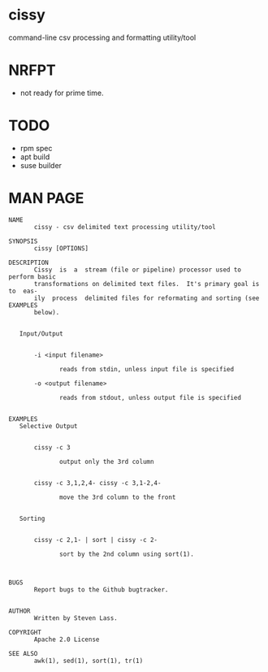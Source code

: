 # cissy
command-line csv processing and formatting utility/tool

# NRFPT
* not ready for prime time.  

# TODO
* rpm spec
* apt build
* suse builder

# MAN PAGE
    NAME
           cissy - csv delimited text processing utility/tool
    
    SYNOPSIS
           cissy [OPTIONS]
    
    DESCRIPTION
           Cissy  is  a  stream (file or pipeline) processor used to perform basic
           transformations on delimited text files.  It's primary goal is to  eas‐
           ily  process  delimited files for reformating and sorting (see EXAMPLES
           below).
    
    
       Input/Output
    
    
           -i <input filename>
    
                  reads from stdin, unless input file is specified
    
           -o <output filename>
    
                  reads from stdout, unless output file is specified
    
    
    EXAMPLES
       Selective Output
    
    
           cissy -c 3
    
                  output only the 3rd column
    
    
           cissy -c 3,1,2,4- cissy -c 3,1-2,4-
    
                  move the 3rd column to the front
    
    
       Sorting
    
    
           cissy -c 2,1- | sort | cissy -c 2-
    
                  sort by the 2nd column using sort(1).
    
    
    
    BUGS
           Report bugs to the Github bugtracker.
    
    
    AUTHOR
           Written by Steven Lass.
    
    COPYRIGHT
           Apache 2.0 License
    
    SEE ALSO
           awk(1), sed(1), sort(1), tr(1)
    

